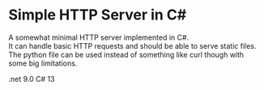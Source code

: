 # Simple HTTP Server in C#

A somewhat minimal HTTP server implemented in C#.  
It can handle basic HTTP requests and should be able to serve static files.
The python file can be used instead of something like curl though with some big limitations.

.net 9.0
C# 13
